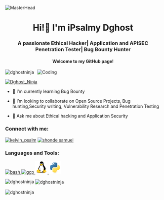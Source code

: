 ![MasterHead](https://giffiles.alphacoders.com/120/120237.gif)
<h1 align="center">Hi!👋 I'm iPsalmy Dghost</h1>
<h3 align="center">A passionate Ethical Hacker| Application and APISEC Penetration Tester| Bug Bounty Hunter</h3>
<h4 align="center"> Welcome to my GitHub page! </h4>
<img align="right" alt="Coding" width="400" src="https://encrypted-tbn0.gstatic.com/images?q=tbn:ANd9GcQMw8u9XAejBmmCbaNBvfxpgOB4-0I44HhmdA&usqp=CAU">

<p align="left"> <img src="https://komarev.com/ghpvc/?username=dghostninja&label=Profile%20views&color=0e75b6&style=flat" alt="dghostninja" /> </p>

<p align="left"> <a href="https://x.com/Dghost_Ninja?" target="blank"><img src="https://img.shields.io/twitter/follow/Dghost_Ninja?logo=twitter&style=for-the-badge" alt="Dghost_Ninja" /></a> </p>

- 🌱 I’m currently learning Bug Bounty

- 👯 I’m looking to collaborate on Open Source Projects, Bug hunting,Security writing, Vulnerability Research and Penetration Testing 

- 💬 Ask me about Ethical hacking and Application Security 

<h3 align="left">Connect with me:</h3>
<p align="left">
<a href="https://x.com/Dghost_Ninja" target="blank"><img align="center" src="https://raw.githubusercontent.com/rahuldkjain/github-profile-readme-generator/master/src/images/icons/Social/twitter.svg" alt="kelvin_psalm" height="30" width="40" /></a>
<a href="https://linkedin.com/in/shonde samuel" target="blank"><img align="center" src="https://raw.githubusercontent.com/rahuldkjain/github-profile-readme-generator/master/src/images/icons/Social/linked-in-alt.svg" alt="shonde samuel" height="30" width="40" /></a>
</p>

<h3 align="left">Languages and Tools:</h3>
<p align="left"> <a href="https://www.gnu.org/software/bash/" target="_blank" rel="noreferrer"> <img src="https://www.vectorlogo.zone/logos/gnu_bash/gnu_bash-icon.svg" alt="bash" width="40" height="40"/> </a> <a href="https://cloud.google.com" target="_blank" rel="noreferrer"> <img src="https://www.vectorlogo.zone/logos/google_cloud/google_cloud-icon.svg" alt="gcp" width="40" height="40"/> </a> <a href="https://www.linux.org/" target="_blank" rel="noreferrer"> <img src="https://raw.githubusercontent.com/devicons/devicon/master/icons/linux/linux-original.svg" alt="linux" width="40" height="40"/> </a> <a href="https://www.python.org" target="_blank" rel="noreferrer"> <img src="https://raw.githubusercontent.com/devicons/devicon/master/icons/python/python-original.svg" alt="python" width="40" height="40"/> </a> </p>

<p><img align="left" src="https://github-readme-stats.vercel.app/api/top-langs?username=dghostninja&show_icons=true&locale=en&layout=compact" alt="dghostninja" /></p>

<p>&nbsp;<img align="center" src="https://github-readme-stats.vercel.app/api?username=dghostninja&show_icons=true&locale=en" alt="dghostninja" /></p>

<p><img align="center" src="https://github-readme-streak-stats.herokuapp.com/?user=dghostninja&" alt="dghostninja" /></p>

